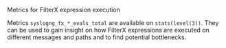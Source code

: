 Metrics for FilterX expression execution

Metrics `syslogng_fx_*_evals_total` are available on `stats(level(3))`.
They can be used to gain insight on how FilterX expressions are executed on
different messages and paths and to find potential bottlenecks.
